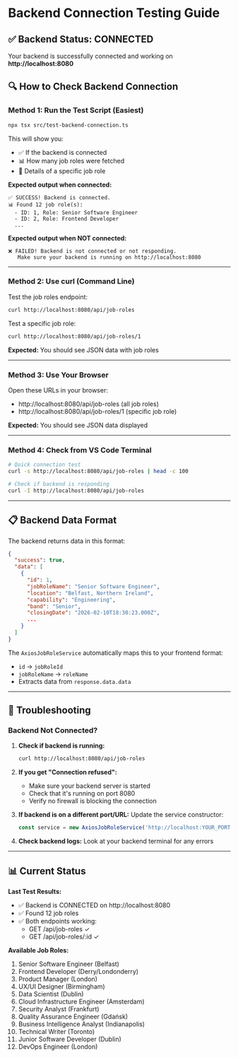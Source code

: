 # Backend Connection Testing Guide

## ✅ Backend Status: CONNECTED

Your backend is successfully connected and working on **http://localhost:8080**

## 🔍 How to Check Backend Connection

### Method 1: Run the Test Script (Easiest)

```bash
npx tsx src/test-backend-connection.ts
```

This will show you:
- ✅ If the backend is connected
- 📊 How many job roles were fetched
- 📄 Details of a specific job role

**Expected output when connected:**
```
✅ SUCCESS! Backend is connected.
📊 Found 12 job role(s):
  - ID: 1, Role: Senior Software Engineer
  - ID: 2, Role: Frontend Developer
  ...
```

**Expected output when NOT connected:**
```
❌ FAILED! Backend is not connected or not responding.
   Make sure your backend is running on http://localhost:8080
```

---

### Method 2: Use curl (Command Line)

Test the job roles endpoint:
```bash
curl http://localhost:8080/api/job-roles
```

Test a specific job role:
```bash
curl http://localhost:8080/api/job-roles/1
```

**Expected:** You should see JSON data with job roles

---

### Method 3: Use Your Browser

Open these URLs in your browser:
- http://localhost:8080/api/job-roles (all job roles)
- http://localhost:8080/api/job-roles/1 (specific job role)

**Expected:** You should see JSON data displayed

---

### Method 4: Check from VS Code Terminal

```bash
# Quick connection test
curl -s http://localhost:8080/api/job-roles | head -c 100

# Check if backend is responding
curl -I http://localhost:8080/api/job-roles
```

---

## 📋 Backend Data Format

The backend returns data in this format:

```json
{
  "success": true,
  "data": [
    {
      "id": 1,
      "jobRoleName": "Senior Software Engineer",
      "location": "Belfast, Northern Ireland",
      "capability": "Engineering",
      "band": "Senior",
      "closingDate": "2026-02-10T18:30:23.000Z",
      ...
    }
  ]
}
```

The `AxiosJobRoleService` automatically maps this to your frontend format:
- `id` → `jobRoleId`
- `jobRoleName` → `roleName`
- Extracts data from `response.data.data`

---

## 🚨 Troubleshooting

### Backend Not Connected?

1. **Check if backend is running:**
   ```bash
   curl http://localhost:8080/api/job-roles
   ```

2. **If you get "Connection refused":**
   - Make sure your backend server is started
   - Check that it's running on port 8080
   - Verify no firewall is blocking the connection

3. **If backend is on a different port/URL:**
   Update the service constructor:
   ```typescript
   const service = new AxiosJobRoleService('http://localhost:YOUR_PORT');
   ```

4. **Check backend logs:**
   Look at your backend terminal for any errors

---

## 📊 Current Status

**Last Test Results:**
- ✅ Backend is CONNECTED on http://localhost:8080
- ✅ Found 12 job roles
- ✅ Both endpoints working:
  - GET /api/job-roles ✓
  - GET /api/job-roles/:id ✓

**Available Job Roles:**
1. Senior Software Engineer (Belfast)
2. Frontend Developer (Derry/Londonderry)
3. Product Manager (London)
4. UX/UI Designer (Birmingham)
5. Data Scientist (Dublin)
6. Cloud Infrastructure Engineer (Amsterdam)
7. Security Analyst (Frankfurt)
8. Quality Assurance Engineer (Gdańsk)
9. Business Intelligence Analyst (Indianapolis)
10. Technical Writer (Toronto)
11. Junior Software Developer (Dublin)
12. DevOps Engineer (London)
